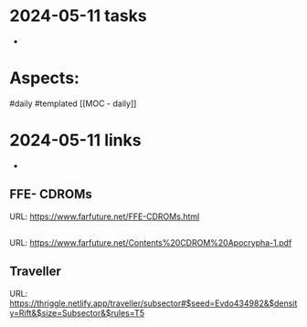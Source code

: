 
# 2024-05-11 tasks

- 

# Aspects:
#daily #templated
[[MOC - daily]]

# 2024-05-11 links
- 


## FFE- CDROMs
URL: https://www.farfuture.net/FFE-CDROMs.html
## 
URL: https://www.farfuture.net/Contents%20CDROM%20Apocrypha-1.pdf
## Traveller
URL: https://thriggle.netlify.app/traveller/subsector#$seed=Evdo434982&$density=Rift&$size=Subsector&$rules=T5
